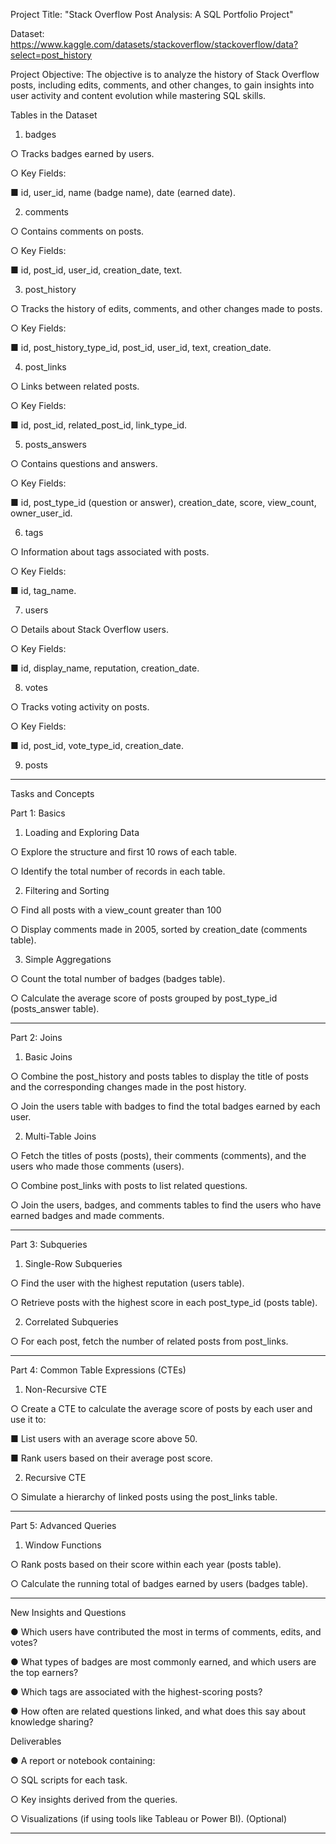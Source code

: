 Project Title: "Stack Overflow Post Analysis: A SQL Portfolio Project"

Dataset: https://www.kaggle.com/datasets/stackoverflow/stackoverflow/data?select=post_history

Project Objective: The objective is to analyze the history of Stack Overflow posts, including edits, comments, and
other changes, to gain insights into user activity and content evolution while mastering SQL skills.

Tables in the Dataset

1. badges

○ Tracks badges earned by users.

○ Key Fields:

■ id, user_id, name (badge name), date (earned date).

2. comments

○ Contains comments on posts.

○ Key Fields:

■ id, post_id, user_id, creation_date, text.

3. post_history

○ Tracks the history of edits, comments, and other changes made to posts.

○ Key Fields:

■ id, post_history_type_id, post_id, user_id, text, creation_date.

4. post_links

○ Links between related posts.

○ Key Fields:

■ id, post_id, related_post_id, link_type_id.

5. posts_answers

○ Contains questions and answers.

○ Key Fields:

■ id, post_type_id (question or answer), creation_date, score, view_count, owner_user_id.

6. tags

○ Information about tags associated with posts.

○ Key Fields:

■ id, tag_name.

7. users

○ Details about Stack Overflow users.

○ Key Fields:

■ id, display_name, reputation, creation_date.

8. votes

○ Tracks voting activity on posts.

○ Key Fields:

■ id, post_id, vote_type_id, creation_date.

9. posts

___________________________________________________________________________________________________________________________________________________________________
Tasks and Concepts

Part 1: Basics

1. Loading and Exploring Data

○ Explore the structure and first 10 rows of each table.

○ Identify the total number of records in each table.

2. Filtering and Sorting

○ Find all posts with a view_count greater than 100

○ Display comments made in 2005, sorted by creation_date (comments table).

3. Simple Aggregations

○ Count the total number of badges (badges table).

○ Calculate the average score of posts grouped by post_type_id (posts_answer table).
___________________________________________________________________________________________________________________________________________________________________

Part 2: Joins

1. Basic Joins

○ Combine the post_history and posts tables to display the title of posts and the corresponding changes made in the post history.

○ Join the users table with badges to find the total badges earned by each user.

2. Multi-Table Joins

○ Fetch the titles of posts (posts), their comments (comments), and the users who made those comments (users).

○ Combine post_links with posts to list related questions.

○ Join the users, badges, and comments tables to find the users who have earned badges and made comments.
____________________________________________________________________________________________________________________________________________________________________

Part 3: Subqueries

1. Single-Row Subqueries

○ Find the user with the highest reputation (users table).

○ Retrieve posts with the highest score in each post_type_id (posts table).

2. Correlated Subqueries

○ For each post, fetch the number of related posts from post_links.
____________________________________________________________________________________________________________________________________________________________________
Part 4: Common Table Expressions (CTEs)

1. Non-Recursive CTE

○ Create a CTE to calculate the average score of posts by each user and use it to:

■ List users with an average score above 50.

■ Rank users based on their average post score.

2. Recursive CTE

○ Simulate a hierarchy of linked posts using the post_links table.
___________________________________________________________________________________________________________________________________________________________________
Part 5: Advanced Queries

1. Window Functions

○ Rank posts based on their score within each year (posts table).

○ Calculate the running total of badges earned by users (badges table).
___________________________________________________________________________________________________________________________________________________________________
New Insights and Questions

● Which users have contributed the most in terms of comments, edits, and votes?

● What types of badges are most commonly earned, and which users are the top earners?

● Which tags are associated with the highest-scoring posts?

● How often are related questions linked, and what does this say about knowledge sharing?

Deliverables

● A report or notebook containing:

○ SQL scripts for each task.

○ Key insights derived from the queries.

○ Visualizations (if using tools like Tableau or Power BI). (Optional)
___________________________________________________________________________________________________________________________________________________________________
